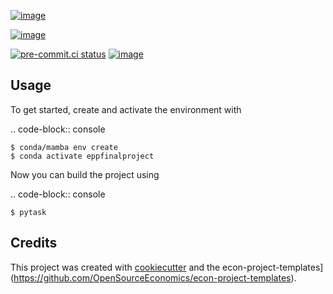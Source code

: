 [![image](https://img.shields.io/github/workflow/status/sharof20/eppfinalproject/main/main)](https://github.com/sharof20/eppfinalproject/actions?query=branch%3Amain)

[![image](https://codecov.io/gh/sharof20/eppfinalproject/branch/main/graph/badge.svg)](https://codecov.io/gh/sharof20/eppfinalproject)

[![pre-commit.ci status](https://results.pre-commit.ci/badge/github/sharof20/eppfinalproject/main.svg)](https://results.pre-commit.ci/latest/github/sharof20/eppfinalproject/main)
[![image](https://img.shields.io/badge/code%20style-black-000000.svg)](https://github.com/ambv/black)

## Usage

To get started, create and activate the environment with

.. code-block:: console

    $ conda/mamba env create
    $ conda activate eppfinalproject

Now you can build the project using

.. code-block:: console

    $ pytask

## Credits

This project was created with [cookiecutter](https://github.com/audreyr/cookiecutter)
and the
econ-project-templates](https://github.com/OpenSourceEconomics/econ-project-templates).
